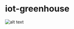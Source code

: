 # iot-greenhouse
![alt text](https://www.draw.io/?lightbox=1&highlight=0000ff&edit=_blank&layers=1&nav=1&title=diagrama#Uhttps%3A%2F%2Fdrive.google.com%2Fa%2Fusach.cl%2Fuc%3Fid%3D1HMmHySpieamHITlf--WIEMO0BVvT_H4k%26export%3Ddownload)